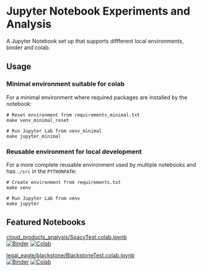 # Jupyter Notebook Experiments and Analysis

A Jupyter Notebook set up that supports diffferent local environments, binder and colab. 

## Usage

### Minimal environment suitable for colab

For a minimal environment where required packages are installed by the notebook:  
```
# Reset environment from requirements_minimal.txt
make venv_minimal_reset  

# Run Jupyter Lab from venv_minimal
make jupyter_minimal
```  

### Reusable environment for local development

For a more complete reusable environment used by multiple notebooks and has `./src` in the `PYTHONPATH`:  
```
# Create environment from requirements.txt
make venv  

# Run Jupyter Lab from venv
make jupyter
```  


## Featured Notebooks

[cloud_products_analysis/SpacyTest.colab.ipynb](https://github.com/dylanhogg/jupyter-experiments/blob/master/notebooks/cloud_products_analysis/spacy/SpacyTest.colab.ipynb)  
[![Binder](https://mybinder.org/badge_logo.svg)](https://mybinder.org/v2/gh/dylanhogg/jupyter-experiments/master?urlpath=notebooks/cloud_products_analysis/spacy/SpacyTest.colab.ipynb)
[![Colab](https://colab.research.google.com/assets/colab-badge.svg)](https://colab.research.google.com/github/dylanhogg/jupyter-experiments/blob/master/notebooks/cloud_products_analysis/spacy/SpacyTest.colab.ipynb)  


[legal_eagle/blackstone/BlackstoneTest.colab.ipynb](https://github.com/dylanhogg/jupyter-experiments/blob/master/notebooks/legal_eagle/blackstone/BlackstoneTest.colab.ipynb)  
[![Binder](https://mybinder.org/badge_logo.svg)](https://mybinder.org/v2/gh/dylanhogg/jupyter-experiments/master?urlpath=notebooks/legal_eagle/blackstone/BlackstoneTest.colab.ipynb)
[![Colab](https://colab.research.google.com/assets/colab-badge.svg)](https://colab.research.google.com/github/dylanhogg/jupyter-experiments/blob/master/notebooks/legal_eagle/blackstone/BlackstoneTest.colab.ipynb)  
